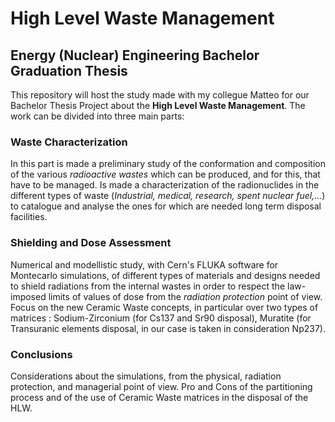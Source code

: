 # High Level Waste Management
## Energy (Nuclear) Engineering Bachelor Graduation Thesis

This repository will host the study made with my collegue Matteo for our Bachelor Thesis Project about the **High Level Waste Management**.
The work can be divided into three main parts:

### Waste Characterization
In this part is made a preliminary study of the conformation and composition of the various *radioactive wastes* which can be produced, and for this, that have
to be managed. Is made a characterization of the radionuclides in the different types of waste (*Industrial, medical, research, spent nuclear fuel,...*)
to catalogue and analyse the ones for which are needed long term disposal facilities.

### Shielding and Dose Assessment
Numerical and modellistic study, with Cern's FLUKA software for Montecarlo simulations, of different types of materials and designs needed to shield radiations from the internal wastes in order to respect
the law-imposed limits of values of dose from the *radiation protection* point of view. Focus on the new Ceramic Waste concepts, in particular over two types of matrices : Sodium-Zirconium (for Cs137 and Sr90 disposal), Muratite (for Transuranic elements disposal, in our case is taken in consideration Np237).

### Conclusions
Considerations about the simulations, from the physical, radiation protection, and managerial point of view. Pro and Cons of the partitioning process and of the use of Ceramic Waste matrices in the disposal of the HLW.
